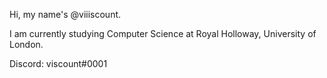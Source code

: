 Hi, my name's @viiiscount.

I am currently studying Computer Science at Royal Holloway, University of London.

Discord: viscount#0001
